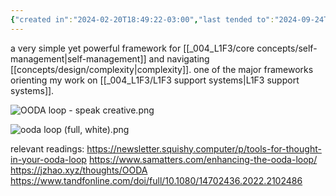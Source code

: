 ```yaml
---
{"created in":"2024-02-20T18:49:22-03:00","last tended to":"2024-09-24T16:06:14-03:00","tags":["framework","sensemaking","🌱","alchemy","design","cybernetics","strategy","military"],"dg-publish":true,"notestage":["🌱"],"aliases":["sensing, sensemaking, decision-making, action and learning","perception, sensemaking, decision-making, action and learning"],"created":"2024-02-20T18:49:22.179-03:00","updated":"2025-03-11T12:15:46.932-03:00","relevancescore":97,"permalink":"/models-and-frameworks/design/ooda-loop/","dgPassFrontmatter":true}
---
```


a very simple yet powerful framework for [[_004_L1F3/core concepts/self-management\|self-management]] and navigating [[concepts/design/complexity\|complexity]]. one of the major frameworks orienting my work on [[_004_L1F3/L1F3 support systems\|L1F3 support systems]].

![OODA loop - speak creative.png](/img/user/assets/OODA%20loop%20-%20speak%20creative.png)

![ooda loop (full, white).png](/img/user/assets/ooda%20loop%20(full,%20white).png)

relevant readings:
https://newsletter.squishy.computer/p/tools-for-thought-in-your-ooda-loop
https://www.samatters.com/enhancing-the-ooda-loop/
https://jzhao.xyz/thoughts/OODA
https://www.tandfonline.com/doi/full/10.1080/14702436.2022.2102486